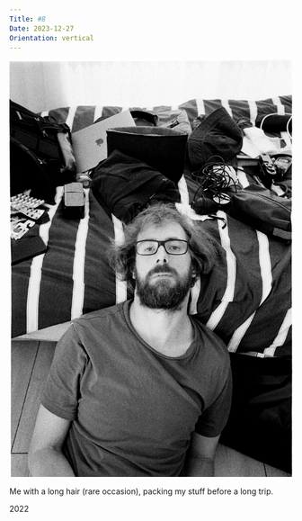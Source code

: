 ```yaml
---
Title: #8
Date: 2023-12-27
Orientation: vertical
---
```


![Selfportrait, 2022](images/008-selfportrait@2x.webp)

Me with a long hair (rare occasion), packing my stuff before a long trip.

2022
